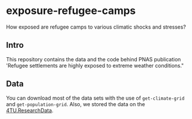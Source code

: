 # exposure-refugee-camps
How exposed are refugee camps to various climatic shocks and stresses?

## Intro
This repository contains the data and the code behind PNAS publication 'Refugee settlements are highly exposed to extreme weather conditions." 

## Data
You can download most of the data sets with the use of `get-climate-grid` and `get-population-grid`. Also, we stored the data on the [4TU.ResearchData](https://figshare.com/s/86e5a5d5c4bd206a25c7).
